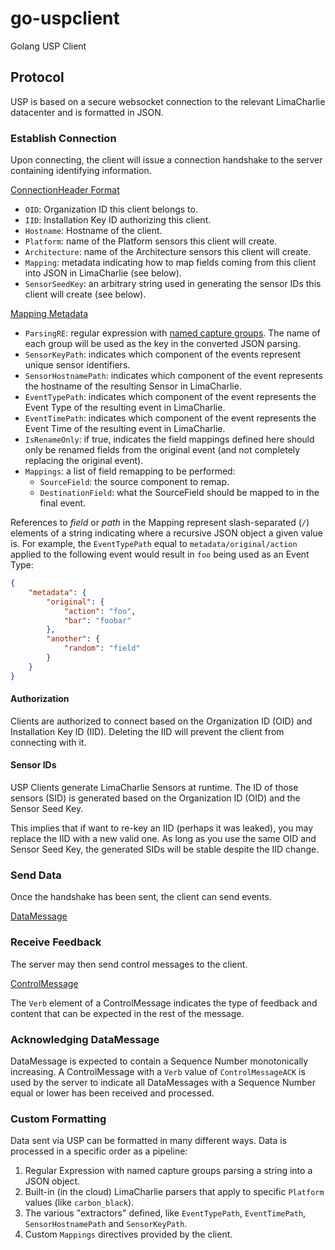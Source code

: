 # go-uspclient
Golang USP Client

## Protocol
USP is based on a secure websocket connection to the relevant LimaCharlie datacenter and is formatted in JSON.

### Establish Connection
Upon connecting, the client will issue a connection handshake to the server containing identifying information.

[ConnectionHeader Format](https://github.com/refractionPOINT/go-uspclient/blob/master/protocol/auth.go)

* `OID`: Organization ID this client belongs to.
* `IID`: Installation Key ID authorizing this client.
* `Hostname`: Hostname of the client.
* `Platform`: name of the Platform sensors this client will create.
* `Architecture`: name of the Architecture sensors this client will create.
* `Mapping`: metadata indicating how to map fields coming from this client into JSON in LimaCharlie (see below).
* `SensorSeedKey`: an arbitrary string used in generating the sensor IDs this client will create (see below).

[Mapping Metadata](https://github.com/refractionPOINT/go-uspclient/blob/master/protocol/mapping.go)
* `ParsingRE`: regular expression with [named capture groups](https://github.com/StefanSchroeder/Golang-Regex-Tutorial/blob/master/01-chapter2.markdown#named-matches). The name of each group will be used as the key in the converted JSON parsing.
* `SensorKeyPath`: indicates which component of the events represent unique sensor identifiers.
* `SensorHostnamePath`: indicates which component of the event represents the hostname of the resulting Sensor in LimaCharlie.
* `EventTypePath`: indicates which component of the event represents the Event Type of the resulting event in LimaCharlie.
* `EventTimePath`: indicates which component of the event represents the Event Time of the resulting event in LimaCharlie.
* `IsRenameOnly`: if true, indicates the field mappings defined here should only be renamed fields from the original event (and not completely replacing the original event).
* `Mappings`: a list of field remapping to be performed:
  * `SourceField`: the source component to remap.
  * `DestinationField`: what the SourceField should be mapped to in the final event.

References to _field_ or _path_ in the Mapping represent slash-separated (`/`) elements of a string indicating where a recursive JSON object a given value is.
For example, the `EventTypePath` equal to `metadata/original/action` applied to the following event would result in `foo` being used as an Event Type:

```json
{
    "metadata": {
        "original": {
            "action": "foo",
            "bar": "foobar"
        },
        "another": {
            "random": "field"
        }
    }
}
```

#### Authorization
Clients are authorized to connect based on the Organization ID (OID) and Installation Key ID (IID). Deleting the IID will prevent the client from connecting with it.

#### Sensor IDs
USP Clients generate LimaCharlie Sensors at runtime. The ID of those sensors (SID) is generated based on the Organization ID (OID) and the Sensor Seed Key.

This implies that if want to re-key an IID (perhaps it was leaked), you may replace the IID with a new valid one. As long as you use the same OID and Sensor Seed Key, the generated SIDs will be stable despite the IID change.

### Send Data
Once the handshake has been sent, the client can send events.

[DataMessage](https://github.com/refractionPOINT/go-uspclient/blob/master/protocol/messages.go)

### Receive Feedback
The server may then send control messages to the client.

[ControlMessage](https://github.com/refractionPOINT/go-uspclient/blob/master/protocol/messages.go)

The `Verb` element of a ControlMessage indicates the type of feedback and content that can be expected in the rest of the message.

### Acknowledging DataMessage

DataMessage is expected to contain a Sequence Number monotonically increasing. A ControlMessage with a `Verb` value of `ControlMessageACK` is used by the server to indicate all DataMessages with a Sequence Number equal or lower has been received and processed.

### Custom Formatting
Data sent via USP can be formatted in many different ways. Data is processed in a specific order as a pipeline:
1. Regular Expression with named capture groups parsing a string into a JSON object.
1. Built-in (in the cloud) LimaCharlie parsers that apply to specific `Platform` values (like `carbon_black`).
1. The various "extractors" defined, like `EventTypePath`, `EventTimePath`, `SensorHostnamePath` and `SensorKeyPath`.
1. Custom `Mappings` directives provided by the client.
